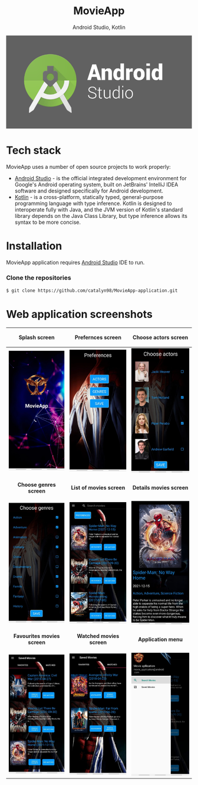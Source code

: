 <h1 align="center">
 MovieApp
</h1>
<p align="center">
 Android Studio, Kotlin
</p>

<p align="center">
 <img src="https://github.com/catalyn98/MovieApp-application/blob/main/AndroidStudio.png" />
</p>

# Tech stack
MovieApp uses a number of open source projects to work properly:
* [Android Studio](https://en.wikipedia.org/wiki/Android_Studio) - is the official integrated development environment for Google's Android operating system, built on JetBrains' IntelliJ IDEA software and designed specifically for Android development.
* [Kotlin](https://en.wikipedia.org/wiki/Kotlin_(programming_language)) -  is a cross-platform, statically typed, general-purpose programming language with type inference. Kotlin is designed to interoperate fully with Java, and the JVM version of Kotlin's standard library depends on the Java Class Library, but type inference allows its syntax to be more concise.

# Installation
MovieApp application requires [Android Studio](https://developer.android.com/studio?gclid=CjwKCAiAzKqdBhAnEiwAePEjkiHOIliw_kLScAIojd6sJZdP3ewJAR-5XJ6CSYO3e6SLFIMoQ5L4aBoC9rsQAvD_BwE&gclsrc=aw.ds) IDE to run.

### Clone the repositories
```sh
$ git clone https://github.com/catalyn98/MovieApp-application.git
```

# Web application screenshots 
| <p align="center">**Splash screen**</p> | <p align="center">**Prefernces screen**</p> | <p align="center">**Choose actors screen**</p> |
| ------------ | ------------ | ------------ |
| <img src="https://github.com/catalyn98/MovieApp-application/blob/main/Screenshots/1.Splashscreen.jpg" />  |  <img src="https://github.com/catalyn98/MovieApp-application/blob/main/Screenshots/2.PreferencesScreen.jpg" /> | <img src="https://github.com/catalyn98/MovieApp-application/blob/main/Screenshots/3.ChooseActorsScreen.jpg" /> |
| <p align="center">**Choose genres screen**</p> | <p align="center">**List of movies screen**</p> | <p align="center">**Details movies screen**</p> |
| <img src="https://github.com/catalyn98/MovieApp-application/blob/main/Screenshots/4.ChooseGenresScreen.jpg" />| <img src="https://github.com/catalyn98/MovieApp-application/blob/main/Screenshots/5.ListOfMoviesScreen.jpg" /> | <img src="https://github.com/catalyn98/MovieApp-application/blob/main/Screenshots/6.DetailsMoviesScreen.jpg" /> |
| <p align="center">**Favourites movies screen**</p> | <p align="center">**Watched movies screen**</p> | <p align="center">**Application menu**</p> |
| <img src="https://github.com/catalyn98/MovieApp-application/blob/main/Screenshots/7.FavoritesMoviesScreen.jpg" /> | <img src="https://github.com/catalyn98/MovieApp-application/blob/main/Screenshots/8.WatchedMoviesScreen.jpg" /> | <img src="https://github.com/catalyn98/MovieApp-application/blob/main/Screenshots/9.ApplicationMenu.jpg" /> |
